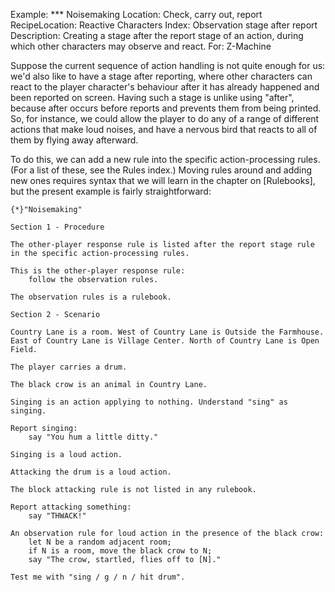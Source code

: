 Example: *** Noisemaking
Location: Check, carry out, report
RecipeLocation: Reactive Characters
Index: Observation stage after report
Description: Creating a stage after the report stage of an action, during which other characters may observe and react.
For: Z-Machine

  
Suppose the current sequence of action handling is not quite enough for us: we'd also like to have a stage after reporting, where other characters can react to the player character's behaviour after it has already happened and been reported on screen. Having such a stage is unlike using "after", because after occurs before reports and prevents them from being printed. So, for instance, we could allow the player to do any of a range of different actions that make loud noises, and have a nervous bird that reacts to all of them by flying away afterward.

  
To do this, we can add a new rule into the specific action-processing rules. (For a list of these, see the Rules index.) Moving rules around and adding new ones requires syntax that we will learn in the chapter on [Rulebooks], but the present example is fairly straightforward:

  

``` inform7
{*}"Noisemaking"

Section 1 - Procedure

The other-player response rule is listed after the report stage rule in the specific action-processing rules.

This is the other-player response rule:
	follow the observation rules.

The observation rules is a rulebook.

Section 2 - Scenario

Country Lane is a room. West of Country Lane is Outside the Farmhouse. East of Country Lane is Village Center. North of Country Lane is Open Field.

The player carries a drum.

The black crow is an animal in Country Lane.

Singing is an action applying to nothing. Understand "sing" as singing.

Report singing:
	say "You hum a little ditty."

Singing is a loud action.

Attacking the drum is a loud action.

The block attacking rule is not listed in any rulebook.

Report attacking something:
	say "THWACK!"

An observation rule for loud action in the presence of the black crow:
	let N be a random adjacent room;
	if N is a room, move the black crow to N;
	say "The crow, startled, flies off to [N]."

Test me with "sing / g / n / hit drum".
```

